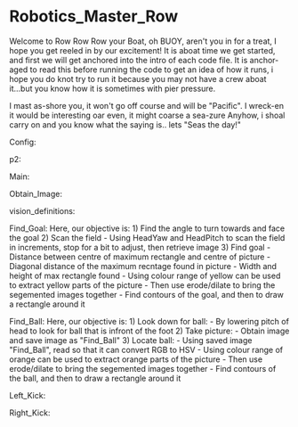 # Robotics_Master_Row

Welcome to Row Row Row your Boat, oh BUOY, aren't you in for a treat, I hope you get reeled in by our excitement! It is aboat time we get started, and first we will get anchored into the intro of each code file. It is anchor-aged to read this before running the code to get an idea of how it runs, i hope you do knot try to run it because you may not have a crew aboat it...but you know how it is sometimes with pier pressure.

I mast as-shore you, it won't go off course and will be "Pacific". I wreck-en it would be interesting oar even, it might coarse a sea-zure
Anyhow, i shoal carry on and you know what the saying is.. lets "Seas the day!"


Config:

p2:

Main:

Obtain_Image:

vision_definitions:

Find_Goal:
Here, our objective is:
         1) Find the angle to turn towards and face the goal
         2) Scan the field
                - Using HeadYaw and HeadPitch to scan the field in increments, stop for a bit to adjust, then retrieve image
         3) Find goal
                - Distance between centre of maximum rectangle and centre of picture
                - Diagonal distance of the maximum recntage found in picture
                - Width and height of max rectangle found
                - Using colour range of yellow can be used to extract yellow parts of the picture
                - Then use erode/dilate to bring the segemented images together
                - Find contours of the goal, and then to draw a rectangle around it

Find_Ball:
Here, our objective is:
         1) Look down for ball:
                - By lowering pitch of head to look for ball that is infront of the foot
         2) Take picture:
                - Obtain image and save image as  "Find_Ball"
         3) Locate ball:
                - Using saved image "Find_Ball", read so that it can convert RGB to HSV
                - Using colour range of orange can be used to extract orange parts of the picture
                - Then use erode/dilate to bring the segemented images together
                - Find contours of the ball, and then to draw a rectangle around it

Left_Kick:

Right_Kick:



